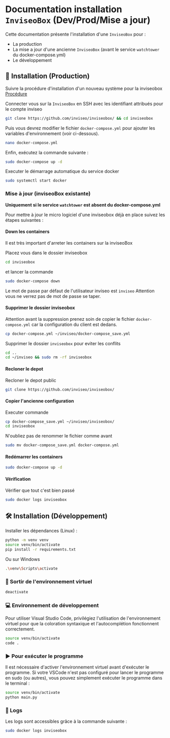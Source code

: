 # Documentation installation `InviseoBox` (Dev/Prod/Mise a jour)

Cette documentation présente l'installation d'une `InviseoBox` pour :

* La production
* La mise a jour d'une ancienne `InviseoBox` (avant le service `watchtower` du docker-compose.yml)
* Le développement

## 🚀 Installation (Production)

Suivre la procédure d'installation d'un nouveau système pour la inviseobox [Procédure](./installation_debian_inviseobox_wyse.md)

Connecter vous sur la `InviseoBox` en SSH avec les identifiant attribués pour le compte inviseo

```bash
git clone https://github.com/inviseo/inviseobox/ && cd inviseobox
```

Puis vous devrez modifier le fichier `docker-compose.yml` pour ajouter les variables d'environnement (voir ci-dessous).

```bash
nano docker-compose.yml
```

Enfin, exécutez la commande suivante :

```bash
sudo docker-compose up -d
```

Executer le démarrage automatique du service docker

```bash
sudo systemctl start docker
```

### Mise à jour (inviseoBox existante)

**Uniquement si le service `watchtower` est absent du docker-compose.yml**

Pour mettre à jour le micro logiciel d'une inviseobox déjà en place suivez les étapes suivantes :

#### Down les containers

Il est très important d'arreter les containers sur la inviseoBox

Placez vous dans le dossier inviseobox 

```bash
cd inviseobox
```

et lancer la commande 

```bash
sudo docker-compose down
```

Le mot de passe par défaut de l'utilisateur inviseo est `inviseo`
Attention vous ne verrez pas de mot de passe se taper.

#### Supprimer le dossier inviseobox

Attention avant la suppression prenez soin de copier le fichier `docker-compose.yml` car la configuration du client est dedans.

```bash
cp docker-compose.yml ~/inviseo/docker-compose_save.yml
```

Supprimer le dossier `inviseobox` pour eviter les conflits

```bash
cd ..
cd ~/inviseo && sudo rm -rf inviseobox
```

#### Recloner le depot

Recloner le depot public

```bash
git clone https://github.com/inviseo/inviseobox/
```

#### Copier l'ancienne configuration

Executer commande

```bash
cp docker-compose_save.yml ~/inviseo/inviseobox/
cd inviseobox
```

N'oubliez pas de renommer le fichier comme avant

```bash
sudo mv docker-compose_save.yml docker-compose.yml
```

#### Redémarrer les containers

```bash
sudo docker-compose up -d
```

#### Vérification

Vérifier que tout c'est bien passé

```bash
sudo docker logs inviseobox
````

## 🛠️ Installation (Développement)

Installer les dépendances (Linux) :

```bash
python -m venv venv
source venv/bin/activate
pip install -r requirements.txt
```

Ou sur Windows

```bash
.\venv\Scripts\activate
```

### 🔌 Sortir de l'environnement virtuel

```bash
deactivate
```

### 💻 Environnement de développement

Pour utiliser Visual Studio Code, privilégiez l'utilisation de l'environnement virtuel pour que la coloration syntaxique et l'autocomplétion fonctionnent correctement.

```bash
source venv/bin/activate
code .
```

### ▶️ Pour exécuter le programme

Il est nécessaire d'activer l'environnement virtuel avant d'exécuter le programme. Si votre VSCode n'est pas configuré pour lancer le programme en sudo (ou autres), vous pouvez simplement exécuter le programme dans le terminal :

```bash
source venv/bin/activate
python main.py
```

### 📝 Logs

Les logs sont accessibles grâce à la commande suivante :

```bash
sudo docker logs inviseobox
```

